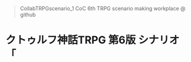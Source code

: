 > CollabTRPGscenario_1
> CoC 6th TRPG scenario making workplace @ github

# クトゥルフ神話TRPG 第6版 シナリオ 「<title>」
## 概要

### あらすじ

ここは科学と魔術を研究する都市・エノテラ。

あなたは目を覚ますと都市のベンチに眠っていた。そして、そこに住む1人として生活することになる。

戻れない内はとやかく言うことができないので、魔術適正があるかどうかを確かめるべくまずは機関を通して「[エノテラ指定]魔術学等専門校」へ入学する。

しかしながら、順風な体験の裏では、良からぬ噂が蔓延っているようで………


# 推奨技能

### 必須

目星、聞き耳、図書館の三大技能
回避
                      
### 準必須

応急手当 : 処理によっては補正が入る可能性大
他探索技能それぞれ。内容は内緒。

### あると良いもの

ある程度の戦闘技能
何らかの知識技能
言語: 何らかの言語を持ってると面白いです

# 本文

### 導入

探索者は目を覚ます。嗅いだことのない空気の匂いがする。頭が重く、生ぬるい風が服の中を通り過ぎる。どうやら外で寝てしまっていたようである。
<br>
身体を起こすとベンチの上で寝ていたようであった。周囲を見渡すと、記憶にない景色が目に映る。
<br>
記憶にないというよりも、現代とは思えない景色といった方が正しい。地面はガラス越しに幾多ものケーブルが走り、街灯は点灯部分が重力を無視して浮いており、八角形の形状をしている。
<br>
そもそも、ここに来た経緯すら覚えていない。夢だと思い頬をつねっても痛いだろう。
<br>
<br>
（RPしてほしいな♡）
<br>
<br>
目星：噴水がある。一見すると西洋式のようにも見えるが、水が上に「落ちており」、落ちて行った水は虚空へと消えていく。
超常的現象に慄いた探索者は **[ SANチェック0/1 ]**
<br>
<br>
その噴水の先には建物が見える。サグラダファミリアを思わせるような巨大なビルの建造物で、X型の図形に原子構造の輪を付けたようなロゴが目立つ。
探索者はその建物に吸い込まれるようにして歩みを進める。

　「？？、？？？？？？？？」

突然に後ろから意味不明な言語で声をかけられる。振り返ると、少し着崩した白いYシャツと白い手袋、そして黒いスラックスパンツを身につけた、一般的な社会人男性に見える。

しかし彼の横には古書のようなものが宙を浮いていた。
（ここで言語：シャレイア語を持っている探索者は言語ロールを振れる。持ってたらやべぇよ）

　「？？、？？？？？？？？？？？？？？？？？」

彼は何かを言った後、小物入れから小さな機械を取り出し、探索者に差し出す。
<br>
どうやらイヤーウェアのようで、彼は耳に付けるようなジェスチャーをしている。それに倣って機械を耳に装着すると、
　
　「これであなたの言葉で聞こえるはずです」

探索者たちは、まるで先ほどまでの状況が嘘だったかのように彼の言葉が聞き取れるようになった。
<br>
こんな恐ろしい科学発展が現実のものとは思えず、軽く身震いをするであろう。

RP例「エノテラの人ではないようですね」「この世界の人ではない、のですか……」「私はエノテラの機関の者です。名乗るほどの者ではありません」（胡散臭くRPするとそれっぽい。魔法の勧誘なので）

この文言は必ず入れる→「残念なお知らせとなってしまうのですが、当分はエノテラ……こちらの世界にながく滞在することとなるでしょう。……折角ですし、あなた達の魔法の能力を検定してみてはいかがでしょうか。あちらに見える大きな建物で行いますので、付いてきてください」

彼はそう言うと、やや速足気味に歩く。彼の顔が、何か嬉しそうに口角を上げていたのが見えた気がした。

「では私は私の仕事がございますので、あとは"事務室"にお尋ねください。彼らなら貴方たちの事を案内できるでしょう。それでは。」
と言い残した彼は、そのまま競歩のような速さで去っていった。

<hr>

### エノテラ指定 魔術学等専門校内

流されるままに建物に入った探索者たちは、広々とした空間と数多の廊下、そしてドアだらけの景色を見渡すだろう。
そしてやはり科学要素もあるのか、よくある中世っぽい感じのろうそくを灯すランプではなく、十分に電気が通っている空間がある。

探索パート:

・ポスター
・事務室

<hr>

### 事務室

探索者たちは (ポスターに釣られるまま) 事務室に情報を求めに入ったが、一人の人間が近づいて口を開く。

　「もしかして今からの入学ですか！？！？」

　「いやあ良かったよ。最近では化学分野で事足りるがために、みんなこぞって魔法を必要としなくなっている世代がやってきているんだ。」

<探索者の一人が>「ちょっとまって」と言う前に食い気味でさらに続ける。

　「この都市で魔法を使えるようになったらもう一生もので便利だからさあ、頼むよお。そろそろウチらみたいなヤツが絶滅しちゃうから～～～～...」

断りづらい雰囲気を出された。

かくして、探索者たちは不本意ながらここに体験的に入学することになってしまった。
そして半ば無理やり、とある部屋に連れて行かれる。

<hr>

### とある部屋 / 儀式

そのまま押されるように入れられた部屋はかなり暗い部屋だった。
床が、材質がコンクリートのような何か固い物なのはわかった。そしてそれは壁や天井にも一面に張り巡らされているであろう。
しかし部屋の中央には様々な色の光を漏らしている、それはそれはきれいな水晶玉が飾られていた。
そして後ろを振り返ったら、件の事務員がいつのまにかローブを着ていた。
どうやら正式な手続きや重要な事柄を行う際にはローブと手袋を着用する決まりがあるようだ。

　「これでね、キミが何に対しての適性があるかを見れるんだ　いやしかしどんなものでも気にすることはない、ここで教えることはほぼ同じプログラムを組んである」

(適宜ロールプレイ)

　「それでは始めよう、えーっと...キミ名前何ていうんだっけ」

　「そうか！では... 」
 
　「(名前) 殿、水晶へその清らかな手を差し伸べよ。」

**[ ダイスシートを参照せよ ]**

(終了)

儀式が終わったら直ぐにローブと手袋を脱いでいた。
　「お疲れ様！全く、新入生は喜ばしいけどこの儀式はローブが暑いからいつになっても嫌だ！」

ここでようやく会話を始められる隙を見つけられた探索者たちは、自分たちが外の世界から来た人間だということを知らせる。

　「えっ......」
あからさまに表情が変わる。

　「...(咳払い)ならば皆さんよく聞いて下さい。」
　「戻れる方法は私にはわからないですが。絶対にヒトとして、そのまま帰ってくださいね。」
　「絶対に。冗談じゃないです。外の世界の人間に関しては、色々黒い噂は常に聞いているから。」

```
毒属性がいる場合
「特に〇〇さん。貴方に対して言っているのです。貴方だけは絶対に見過ごせない。機関として監視をしなければならない...かもしれない。頼むからそっとしていてくれ。本当に。」
```

```
適正なしがいる場合
「...キミは...うん、大丈夫。」
```


(フリですか？と言われたら「ぶち壊しじゃコラ！！！！」と怒りましょう)

「...失礼！こうなっても魔法の使い方なんてわかりゃしませんでしょう。教習講師担当にお繋ぎいたそう。」

先ほどの圧力とはうってかわって軽々とした口調で探索者たちを誘導する。
ここからまた別の場所で魔法の使い方を学ぶことになるだろう。


<hr>

### 魔法の使い方

KP説明

・魔法を使う際には手を特定の形に動かす形式で発動する。そのため、どのように使ったとしても魔法の使用で1ターンが消費される。

・なにか他に手を使ったりする行為をするときは1ターンを置かなければならない。

・魔法を使う際は、MPを1d3消費 - 雷属性のみ、固定で1 (いる場合に説明)

・MPが尽きた場合は、同様のダイスロールでHPを消費することになる

・貴方の考え次第で様々な使い方をできる

・MPの回復は様々なイベントを通して行われるため、適切に使えば損はない

・ただし、MPに溺れてしまうと...

(KP情報:このあと、イベントで人間をやめてMPを獲得できるイベントがありますが伏せてください)

<hr>

